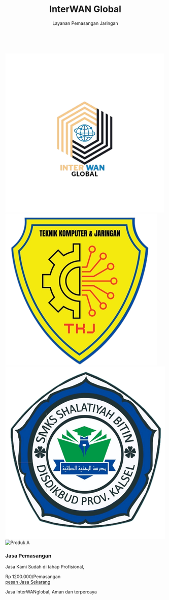 <!DOCTYPE html>
<html lang="id">
<head>
  <meta charset="UTF-8">
  <meta name="viewport" content="width=device-width, initial-scale=1.0">
  <title>InterWAN Global</title>
  <link rel="stylesheet" href="style.css">
</head>
<body>
  <header>
    <br>
    <h1>InterWAN Global</h1>
    <p>Layanan Pemasangan Jaringan</p>
    <br>
  </header>
<div> 
  <img src="logo_psh.png" alt="Logo Toko" class="logo">
  <img src="logo_TKJ.png" alt="logo sekolah" class="logo_TKJ">
  <img src="logo_SMK.png" alt="Logo Toko" class="logo_SMK">
  </div>
  
  <main class="container">
    <div class="produk">
      <img src="https://via.placeholder.com/250" alt="Produk A">
      <h3>Jasa Pemasangan</h3>
      <p>Jasa Kami Sudah di tahap Profisional,</p>
      <div class="harga">Rp 1200.000/Pemasangan</div>
      <a href="#" class="btn">pesan Jasa Sekarang</a>
    </div>

  </main>

  <footer>
    <p>Jasa InterWANglobal, Aman dan terpercaya</p>
  </footer>
</body>
</html>
